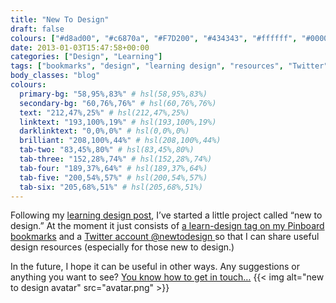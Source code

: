 ```yaml
---
title: "New To Design"
draft: false
colours: ["#d8ad00", "#c6870a", "#F7D200", "#434343", "#ffffff", "#000000", "#FFEA00"]
date: 2013-01-03T15:47:58+00:00
categories: ["Design", "Learning"]
tags: ["bookmarks", "design", "learning design", "resources", "Twitter"]
body_classes: "blog"
colours:
  primary-bg: "58,95%,83%" # hsl(58,95%,83%)
  secondary-bg: "60,76%,76%" # hsl(60,76%,76%)
  text: "212,47%,25%" # hsl(212,47%,25%)
  linktext: "193,100%,19%" # hsl(193,100%,19%)
  darklinktext: "0,0%,0%" # hsl(0,0%,0%)
  brilliant: "208,100%,44%" # hsl(208,100%,44%)
  tab-two: "83,45%,80%" # hsl(83,45%,80%)
  tab-three: "152,28%,74%" # hsl(152,28%,74%)
  tab-four: "189,37%,64%" # hsl(189,37%,64%)
  tab-five: "200,54%,57%" # hsl(200,54%,57%)
  tab-six: "205,68%,51%" # hsl(205,68%,51%)
---
```


Following my [learning design post](/learning-design/ "Learning Design"), I’ve started a little project called “new to design.” At the moment it just consists of [a learn-design tag on my Pinboard bookmarks](https://pinboard.in/u:laurakalbag/t:learn-design/) and a [Twitter account @newtodesign ](http://twitter.com/newtodesign)so that I can share useful design resources (especially for those new to design.)

In the future, I hope it can be useful in other ways. Any suggestions or anything you want to see? [You know how to get in touch…](/contact-me/ "Contact Me")
{{< img alt="new to design avatar" src="avatar.png" >}}

	